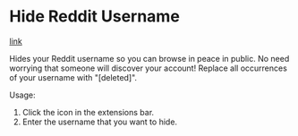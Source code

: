 # Hide Reddit Username
[link](https://chromewebstore.google.com/detail/hide-reddit-username/lahkcofjbbmmhpjdocnlhfddanpmemal?authuser=1&hl=en)

Hides your Reddit username so you can browse in peace in public. No need worrying that someone will discover your account!
Replace all occurrences of your username with "[deleted]".

Usage:
1. Click the icon in the extensions bar.
2. Enter the username that you want to hide.
